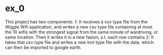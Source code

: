 # ex_0
This project has two components:
1: It receives a csv type file from the Wiggle Wifi application, and writes a new csv type file containing at most the 10 wifis with the strongest signal from the same minute of wardriving, or same location. Then it writes it in a new fasion, s.t. each row contains
2: It takes that csv type file and writes a new kml type file with the data. which can then be imported to google earth.
